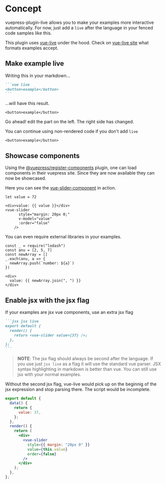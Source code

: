 # Concept

vuepress-plugin-live allows you to make your examples more interactive automatically. For now, just add a `live` after the language in your fenced code samples like this.

This plugin uses [vue-live](https://github.com/vue-styleguidist/vue-live) under the hood.
Check on [vue-live site](http://vue-live.surge.sh/) what formats examples accept.

## Make example live

Writing this in your markdown...

````md
```vue live
<button>example</button>
```
````

...will have this result.

```vue live
<button>example</button>
```

Go ahead! edit the part on the left. The right side has changed.

You can continue using non-rendered code if you don't add `live`

```vue
<button>example</button>
```

## Showcase components

Using the [@vuepress/register-components](https://www.npmjs.com/package/@vuepress/plugin-register-components) plugin, one can load components in their vuepress site. Since they are now available they can now be showcased.

Here you can see the [vue-slider-component](https://www.npmjs.com/package/vue-slider-component) in action.

```vue-hybrid live
let value = 72

<div>value: {{ value }}</div>
<vue-slider
      style="margin: 20px 0;"
      v-model="value"
      :order="false"
    />
```

You can even require external libraries in your examples.

```vue-hybrid live {lineNumbers:true}
const _ = require("lodash")
const anu = [2, 5, 7]
const newArray = []
_.each(anu, a => {
  newArray.push(`number: ${a}`)
})

<div>
  value: {{ newArray.join(", ") }}
</div>
```

## Enable jsx with the jsx flag

If your examples are jsx vue components, use an extra jsx flag

````md
```jsx jsx live
export default {
  render() {
    return <vue-slider value={37} />;
  },
};
```
````

> **NOTE**: The jsx flag should always be second after the language. If you use just `jsx live` as a flag it will use the standard vue parser.
> JSX syntax highlighting in markdown is better than vue. You can still use jsx with your normal examples.

Without the second jsx flag, vue-live would pick up on the beginnig of the jsx expression and stop parsing there.
The script would be incomplete.

```jsx jsx live
export default {
  data() {
    return {
      value: 37,
    };
  },
  render() {
    return (
      <div>
        <vue-slider
          style={{ margin: "20px 0" }}
          value={this.value}
          order={false}
        />
      </div>
    );
  },
};
```
